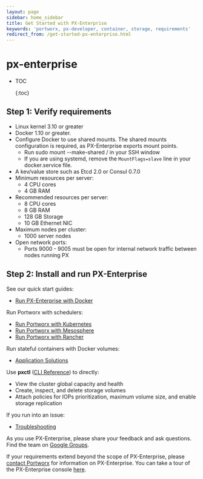 ```yaml
---
layout: page
sidebar: home_sidebar
title: Get Started with PX-Enterprise
keywords: 'portworx, px-developer, container, storage, requirements'
redirect_from: /get-started-px-enterprise.html
---
```


# px-enterprise

* TOC

  {:toc}

## Step 1: Verify requirements

* Linux kernel 3.10 or greater
* Docker 1.10 or greater.
* Configure Docker to use shared mounts.  The shared mounts configuration is required, as PX-Enterprise exports mount points.
  * Run sudo mount --make-shared / in your SSH window
  * If you are using systemd, remove the `MountFlags=slave` line in your docker.service file.
* A kev/value store such as Etcd 2.0 or Consul 0.7.0
* Minimum resources per server:
  * 4 CPU cores
  * 4 GB RAM
* Recommended resources per server:
  * 8 CPU cores
  * 8 GB RAM
  * 128 GB Storage
  * 10 GB Ethernet NIC
* Maximum nodes per cluster:
  * 1000 server nodes
* Open network ports:
  * Ports 9000 - 9005 must be open for internal network traffic between nodes running PX

## Step 2: Install and run PX-Enterprise

See our quick start guides:

* [Run PX-Enterprise with Docker](https://github.com/venkatpx/px-docs/tree/3f39ba94d6d6d91385dcd6792eb6da61d0016b4d/run-with-docker-ent.html)

Run Portworx with schedulers:

* [Run Portworx with Kubernetes](https://github.com/venkatpx/px-docs/tree/3f39ba94d6d6d91385dcd6792eb6da61d0016b4d/scheduler/kubernetes.html)
* [Run Portworx with Mesosphere](https://github.com/venkatpx/px-docs/tree/3f39ba94d6d6d91385dcd6792eb6da61d0016b4d/scheduler/mesosphere-dcos/install.html)
* [Run Portworx with Rancher](https://github.com/venkatpx/px-docs/tree/3f39ba94d6d6d91385dcd6792eb6da61d0016b4d/scheduler/rancher.html)

Run stateful containers with Docker volumes:

* [Application Solutions](https://github.com/venkatpx/px-docs/tree/3f39ba94d6d6d91385dcd6792eb6da61d0016b4d/application-solutions.html)

Use **pxctl** \([CLI Reference](https://github.com/venkatpx/px-docs/tree/3f39ba94d6d6d91385dcd6792eb6da61d0016b4d/control/cli.html)\) to directly:

* View the cluster global capacity and health
* Create, inspect, and delete storage volumes
* Attach policies for IOPs prioritization, maximum volume size, and enable storage replication

If you run into an issue:

* [Troubleshooting](https://github.com/venkatpx/px-docs/tree/3f39ba94d6d6d91385dcd6792eb6da61d0016b4d/knowledgebase/troubleshooting.html)

As you use PX-Enterprise, please share your feedback and ask questions. Find the team on [Google Groups](https://groups.google.com/forum/#!forum/portworx).

If your requirements extend beyond the scope of PX-Enterprise, please [contact Portworx](http://portworx.com/contact-us/) for information on PX-Enterprise. You can take a tour of the PX-Enterprise console [here](px-enterprise.md#step-3-take-a-tour-of-the-px-enterprise-web-console).

